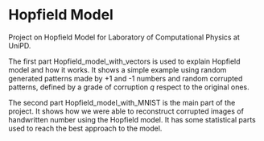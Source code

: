 # Hopfield Model
Project on Hopfield Model for Laboratory of Computational Physics at UniPD.

The first part Hopfield_model_with_vectors is used to explain Hopfield model and how it works. It shows a simple example using random generated patterns made by +1 and -1 numbers and random corrupted patterns, defined by a grade of corruption *q* respect to the original ones.

The second part Hopfield_model_with_MNIST is the main part of the project. It shows how we were able to reconstruct corrupted images of handwritten number using the Hopfield model. It has some statistical parts used to reach the best approach to the model.
